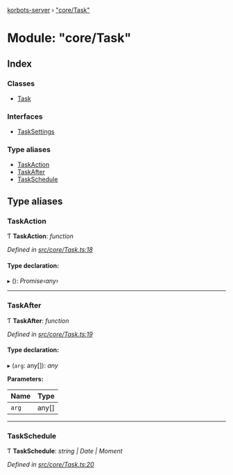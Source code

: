 [korbots-server](../README.md) › ["core/Task"](_core_task_.md)

# Module: "core/Task"

## Index

### Classes

* [Task](../classes/_core_task_.task.md)

### Interfaces

* [TaskSettings](../interfaces/_core_task_.tasksettings.md)

### Type aliases

* [TaskAction](_core_task_.md#taskaction)
* [TaskAfter](_core_task_.md#taskafter)
* [TaskSchedule](_core_task_.md#taskschedule)

## Type aliases

###  TaskAction

Ƭ **TaskAction**: *function*

*Defined in [src/core/Task.ts:18](https://github.com/Xisabla/Korbots/blob/929890c/server/src/core/Task.ts#L18)*

#### Type declaration:

▸ (): *Promise‹any›*

___

###  TaskAfter

Ƭ **TaskAfter**: *function*

*Defined in [src/core/Task.ts:19](https://github.com/Xisabla/Korbots/blob/929890c/server/src/core/Task.ts#L19)*

#### Type declaration:

▸ (`arg`: any[]): *any*

**Parameters:**

Name | Type |
------ | ------ |
`arg` | any[] |

___

###  TaskSchedule

Ƭ **TaskSchedule**: *string | Date | Moment*

*Defined in [src/core/Task.ts:20](https://github.com/Xisabla/Korbots/blob/929890c/server/src/core/Task.ts#L20)*
